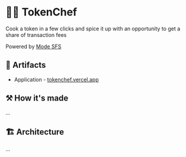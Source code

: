 # 👨‍🍳‍ TokenChef

Cook a token in a few clicks and spice it up with an opportunity to get a share of transaction fees

Powered by [Mode SFS](https://www.mode.network/)

## 🔗 Artifacts

- Application - [tokenchef.vercel.app](https://tokenchef.vercel.app/)

## ⚒️ How it's made

...

## 🏗️ Architecture

...
